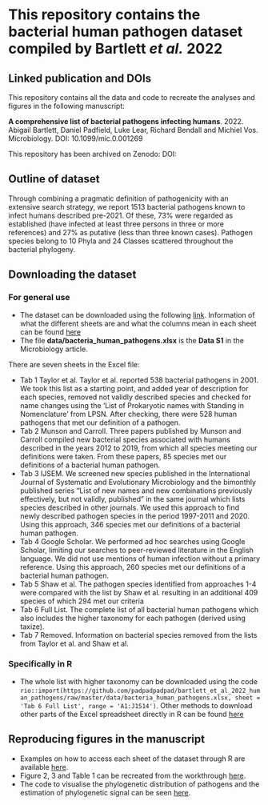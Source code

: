 # This repository contains the bacterial human pathogen dataset compiled by Bartlett _et al._ 2022

## Linked publication and DOIs

This repository contains all the data and code to recreate the analyses and figures in the following manuscript:

**A comprehensive list of bacterial pathogens infecting humans**. 2022. Abigail Bartlett, Daniel Padfield, Luke Lear, Richard Bendall and Michiel Vos. Microbiology. DOI: 10.1099/mic.0.001269

This repository has been archived on Zenodo: DOI: 

## Outline of dataset

Through combining a pragmatic definition of pathogenicity with an extensive search strategy, we report 1513 bacterial pathogens known to infect humans described pre-2021. Of these, 73% were regarded as established (have infected at least three persons in three or more references) and 27% as putative (less than three known cases). Pathogen species belong to 10 Phyla and 24 Classes scattered throughout the bacterial phylogeny. 

## Downloading the dataset

### For general use

- The dataset can be downloaded using the following [link](https://github.com/padpadpadpad/bartlett_et_al_2022_human_pathogens/raw/master/data/bacteria_human_pathogens.xlsx). Information of what the different sheets are and what the columns mean in each sheet can be found [here](https://htmlpreview.github.io/?https://github.com/padpadpadpad/bartlett_et_al_2022_human_pathogens/blob/master/analyses/human_pathogen_tables.html)
- The file **data/bacteria_human_pathogens.xlsx** is the **Data S1** in the Microbiology article.

There are seven sheets in the Excel file:

- Tab 1 Taylor et al. Taylor et al. reported 538 bacterial pathogens in 2001. We took this list as a starting point, and added year of description for each species, removed not validly described species and checked for name changes using the ‘List of Prokaryotic names with Standing in Nomenclature’ from LPSN. After checking, there were 528 human pathogens that met our definition of a pathogen.
- Tab 2 Munson and Carroll. Three papers published by Munson and Carroll compiled new bacterial species associated with humans described in the years 2012 to 2019, from which all species meeting our definitions were taken. From these papers, 85 species met our definitions of a bacterial human pathogen.
- Tab 3 IJSEM. We screened new species published in the International Journal of Systematic and Evolutionary Microbiology and the bimonthly published series “List of new names and new combinations previously effectively, but not validly, published” in the same journal which lists species described in other journals. We used this approach to find newly described pathogen species in the period 1997-2011 and 2020. Using this approach, 346 species met our definitions of a bacterial human pathogen.
- Tab 4 Google Scholar. We performed ad hoc searches using Google Scholar, limiting our searches to peer-reviewed literature in the English language. We did not use mentions of human infection without a primary reference. Using this approach, 260 species met our definitions of a bacterial human pathogen.
- Tab 5 Shaw et al. The pathogen species identified from approaches 1-4 were compared with the list by Shaw et al. resulting in an additional 409 species of which 294 met our criteria
- Tab 6 Full List. The complete list of all bacterial human pathogens which also includes the higher taxonomy for each pathogen (derived using taxize).
- Tab 7 Removed. Information on bacterial species removed from the lists from Taylor et al. and Shaw et al.

### Specifically in R

- The whole list with higher taxonomy can be downloaded using the code `rio::import(https://github.com/padpadpadpad/bartlett_et_al_2022_human_pathogens/raw/master/data/bacteria_human_pathogens.xlsx, sheet = 'Tab 6 Full List', range = 'A1:J1514')`. Other methods to download other parts of the Excel spreadsheet directly in R can be found [here](https://htmlpreview.github.io/?https://github.com/padpadpadpad/bartlett_et_al_2022_human_pathogens/blob/master/analyses/human_pathogen_tables.html)

## Reproducing figures in the manuscript

- Examples on how to access each sheet of the dataset through R are available [here](https://htmlpreview.github.io/?https://github.com/padpadpadpad/bartlett_et_al_2022_human_pathogens/blob/master/analyses/human_pathogen_tables.html).
- Figure 2, 3 and Table 1 can be recreated from the workthrough [here](https://htmlpreview.github.io/?https://github.com/padpadpadpad/bartlett_et_al_2022_human_pathogens/blob/master/analyses/pathogens_across_taxa.html).
- The code to visualise the phylogenetic distribution of pathogens and the estimation of phylogenetic signal can be seen [here](https://htmlpreview.github.io/?https://github.com/padpadpadpad/bartlett_et_al_2022_human_pathogens/blob/master/analyses/pathogen_phylogeny.html).